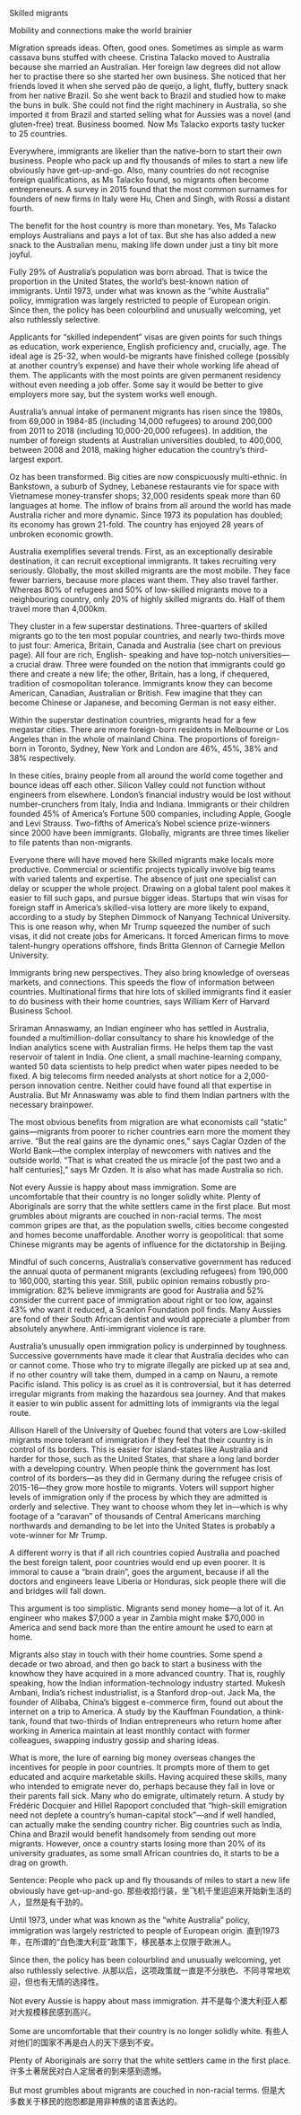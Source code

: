 Skilled migrants

Mobility and connections make the world brainier

Migration spreads ideas. Often, good ones. Sometimes as simple as warm cassava buns stuffed with cheese. Cristina Talacko moved to Australia because she married an Australian. Her foreign law degrees did not allow her to practise there so she started her own business. She noticed that her friends loved it when she served pão de queijo, a light, fluffy, buttery snack from her native Brazil. So she went back to Brazil and studied how to make the buns in bulk. She could not find the right machinery in Australia, so she imported it from Brazil and started selling what for Aussies was a novel (and gluten-free) treat. Business boomed. Now Ms Talacko exports tasty tucker to 25 countries.

Everywhere, immigrants are likelier than the native-born to start their own business. People who pack up and fly thousands of miles to start a new life obviously have get-up-and-go. Also, many countries do not recognise foreign qualifications, as Ms Talacko found, so migrants often become entrepreneurs. A survey in 2015 found that the most common surnames for founders of new firms in Italy were Hu, Chen and Singh, with Rossi a distant fourth.

The benefit for the host country is more than monetary. Yes, Ms Talacko employs Australians and pays a lot of tax. But she has also added a new snack to the Australian menu, making life down under just a tiny bit more joyful.

Fully 29% of Australia’s population was born abroad. That is twice the proportion in the United States, the world’s best-known nation of immigrants. Until 1973, under what was known as the “white Australia” policy, immigration was largely restricted to people of European origin. Since then, the policy has been colourblind and unusually welcoming, yet also ruthlessly selective.

Applicants for “skilled independent” visas are given points for such things as education, work experience, English proficiency and, crucially, age. The ideal age is 25-32, when would-be migrants have finished college (possibly at another country’s expense) and have their whole working life ahead of them. The applicants with the most points are given permanent residency without even needing a job offer. Some say it would be better to give employers more say, but the system works well enough.

Australia’s annual intake of permanent migrants has risen since the 1980s, from 69,000 in 1984-85 (including 14,000 refugees) to around 200,000 from 2011 to 2018 (including 10,000-20,000 refugees). In addition, the number of foreign students at Australian universities doubled, to 400,000, between 2008 and 2018, making higher education the country’s third-largest export.

Oz has been transformed. Big cities are now conspicuously multi-ethnic. In Bankstown, a suburb of Sydney, Lebanese restaurants vie for space with Vietnamese money-transfer shops; 32,000 residents speak more than 60 languages at home. The inflow of brains from all around the world has made Australia richer and more dynamic. Since 1973 its population has doubled; its economy has grown 21-fold. The country has enjoyed 28 years of unbroken economic growth.

Australia exemplifies several trends. First, as an exceptionally desirable destination, it can recruit exceptional immigrants. It takes recruiting very seriously. Globally, the most skilled migrants are the most mobile. They face fewer barriers, because more places want them. They also travel farther. Whereas 80% of refugees and 50% of low-skilled migrants move to a neighbouring country, only 20% of highly skilled migrants do. Half of them travel more than 4,000km.

They cluster in a few superstar destinations. Three-quarters of skilled migrants go to the ten most popular countries, and nearly two-thirds move to just four: America, Britain, Canada and Australia (see chart on previous page). All four are rich, English- speaking and have top-notch universities— a crucial draw. Three were founded on the notion that immigrants could go there and create a new life; the other, Britain, has a long, if chequered, tradition of cosmopolitan tolerance. Immigrants know they can become American, Canadian, Australian or British. Few imagine that they can become Chinese or Japanese, and becoming German is not easy either.

Within the superstar destination countries, migrants head for a few megastar cities. There are more foreign-born residents in Melbourne or Los Angeles than in the whole of mainland China. The proportions of foreign-born in Toronto, Sydney, New York and London are 46%, 45%, 38% and 38% respectively.

In these cities, brainy people from all around the world come together and bounce ideas off each other. Silicon Valley could not function without engineers from elsewhere. London’s financial industry would be lost without number-crunchers from Italy, India and Indiana. Immigrants or their children founded 45% of America’s Fortune 500 companies, including Apple, Google and Levi Strauss. Two-fifths of America’s Nobel science prize-winners since 2000 have been immigrants. Globally, migrants are three times likelier to file patents than non-migrants.

Everyone there will have moved here
Skilled migrants make locals more productive. Commercial or scientific projects typically involve big teams with varied talents and expertise. The absence of just one specialist can delay or scupper the whole project. Drawing on a global talent pool makes it easier to fill such gaps, and pursue bigger ideas. Startups that win visas for foreign staff in America’s skilled-visa lottery are more likely to expand, according to a study by Stephen Dimmock of Nanyang Technical University. This is one reason why, when Mr Trump squeezed the number of such visas, it did not create jobs for Americans. It forced American firms to move talent-hungry operations offshore, finds Britta Glennon of Carnegie Mellon University.

Immigrants bring new perspectives. They also bring knowledge of overseas markets, and connections. This speeds the flow of information between countries. Multinational firms that hire lots of skilled immigrants find it easier to do business with their home countries, says William Kerr of Harvard Business School.

Sriraman Annaswamy, an Indian engineer who has settled in Australia, founded a multimillion-dollar consultancy to share his knowledge of the Indian analytics scene with Australian firms. He helps them tap the vast reservoir of talent in India. One client, a small machine-learning company, wanted 50 data scientists to help predict when water pipes needed to be fixed. A big telecoms firm needed analysts at short notice for a 2,000-person innovation centre. Neither could have found all that expertise in Australia. But Mr Annaswamy was able to find them Indian partners with the necessary brainpower.

The most obvious benefits from migration are what economists call “static” gains—migrants from poorer to richer countries earn more the moment they arrive. “But the real gains are the dynamic ones,” says Caglar Ozden of the World Bank—the complex interplay of newcomers with natives and the outside world. “That is what created the us miracle [of the past two and a half centuries],” says Mr Ozden. It is also what has made Australia so rich.

Not every Aussie is happy about mass immigration. Some are uncomfortable that their country is no longer solidly white. Plenty of Aboriginals are sorry that the white settlers came in the first place. But most grumbles about migrants are couched in non-racial terms. The most common gripes are that, as the population swells, cities become congested and homes become unaffordable. Another worry is geopolitical: that some Chinese migrants may be agents of influence for the dictatorship in Beijing.

Mindful of such concerns, Australia’s conservative government has reduced the annual quota of permanent migrants (excluding refugees) from 190,000 to 160,000, starting this year. Still, public opinion remains robustly pro-immigration: 82% believe immigrants are good for Australia and 52% consider the current pace of immigration about right or too low, against 43% who want it reduced, a Scanlon Foundation poll finds. Many Aussies are fond of their South African dentist and would appreciate a plumber from absolutely anywhere. Anti-immigrant violence is rare.

Australia’s unusually open immigration policy is underpinned by toughness. Successive governments have made it clear that Australia decides who can or cannot come. Those who try to migrate illegally are picked up at sea and, if no other country will take them, dumped in a camp on Nauru, a remote Pacific island. This policy is as cruel as it is controversial, but it has deterred irregular migrants from making the hazardous sea journey. And that makes it easier to win public assent for admitting lots of immigrants via the legal route.

Allison Harell of the University of Quebec found that voters are Low-skilled migrants more tolerant of immigration if they feel that their country is in control of its borders. This is easier for island-states like Australia and harder for those, such as the United States, that share a long land border with a developing country. When people think the government has lost control of its borders—as they did in Germany during the refugee crisis of 2015-16—they grow more hostile to migrants. Voters will support higher levels of immigration only if the process by which they are admitted is orderly and selective. They want to choose whom they let in—which is why footage of a “caravan” of thousands of Central Americans marching northwards and demanding to be let into the United States is probably a vote-winner for Mr Trump.

A different worry is that if all rich countries copied Australia and poached the best foreign talent, poor countries would end up even poorer. It is immoral to cause a “brain drain”, goes the argument, because if all the doctors and engineers leave Liberia or Honduras, sick people there will die and bridges will fall down.

This argument is too simplistic. Migrants send money home—a lot of it. An engineer who makes $7,000 a year in Zambia might make $70,000 in America and send back more than the entire amount he used to earn at home.

Migrants also stay in touch with their home countries. Some spend a decade or two abroad, and then go back to start a business with the knowhow they have acquired in a more advanced country. That is, roughly speaking, how the Indian information-technology industry started. Mukesh Ambani, India’s richest industrialist, is a Stanford drop-out. Jack Ma, the founder of Alibaba, China’s biggest e-commerce firm, found out about the internet on a trip to America. A study by the Kauffman Foundation, a think-tank, found that two-thirds of Indian entrepreneurs who return home after working in America maintain at least monthly contact with former colleagues, swapping industry gossip and sharing ideas.

What is more, the lure of earning big money overseas changes the incentives for people in poor countries. It prompts more of them to get educated and acquire marketable skills. Having acquired these skills, many who intended to emigrate never do, perhaps because they fall in love or their parents fall sick. Many who do emigrate, ultimately return. A study by Frédéric Docquier and Hillel Rapoport concluded that “high-skill emigration need not deplete a country’s human-capital stock”—and if well handled, can actually make the sending country richer. Big countries such as India, China and Brazil would benefit handsomely from sending out more migrants. However, once a country starts losing more than 20% of its university graduates, as some small African countries do, it starts to be a drag on growth.

Sentence:
People who pack up and fly thousands of miles to start a new life obviously have get-up-and-go.
那些收拾行装，坐飞机千里迢迢来开始新生活的人，显然是有干劲的。

Until 1973, under what was known as the “white Australia” policy, immigration was largely restricted to people of European origin.
直到1973年，在所谓的“白色澳大利亚”政策下，移民基本上仅限于欧洲人。

Since then, the policy has been colourblind and unusually welcoming, yet also ruthlessly selective.
从那以后，这项政策就一直是不分肤色、不同寻常地欢迎，但也有无情的选择性。

Not every Aussie is happy about mass immigration.
并不是每个澳大利亚人都对大规模移民感到高兴。

Some are uncomfortable that their country is no longer solidly white.
有些人对他们的国家不再是白人的天下感到不安。

Plenty of Aboriginals are sorry that the white settlers came in the first place.
许多土著居民对白人定居者的到来感到遗憾。

But most grumbles about migrants are couched in non-racial terms.
但是大多数关于移民的抱怨都是用非种族的语言表达的。